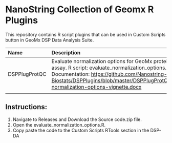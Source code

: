 NanoString Collection of Geomx R Plugins
=================
This repository contains R script plugins that can be used in Custom Scripts button in GeoMx DSP Data Analysis Suite.
 


| Name              | Description                                                                                                                                                                                                                                                                                                                                                                                                                                         |
| :---------------- | :-------------------------------------------------------------------------------------------------------------------------------------------------------------------------------------------------------------------------------------------------------------------------------------------------------------------------------------------------------------------------------------------------------------------------------------------------- |
| DSPPlugProtQC     | Evaluate normalization options for GeoMx protein assay.  R script: evaluate_normalization_options.R Documentation:  https://github.com/Nanostring-Biostats/DSPPlugins/blob/master/DSPPlugProtQC/eval-normalization-options-vignette.docx
                                                                                                                         |   

## Instructions: 
1. Navigate to Releases and Download the Source code.zip file.
2. Open the evaluate_normalization_options.R.
3. Copy paste the code to the Custom Scripts RTools section in the DSP-DA
